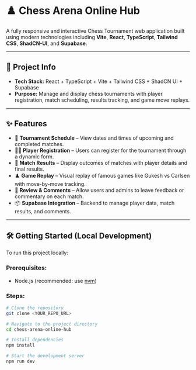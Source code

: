 # ♟️ Chess Arena Online Hub

A fully responsive and interactive Chess Tournament web application built using modern technologies including **Vite**, **React**, **TypeScript**, **Tailwind CSS**, **ShadCN-UI**, and **Supabase**.

---

## 🚀 Project Info

- **Tech Stack:** React + TypeScript + Vite + Tailwind CSS + ShadCN UI + Supabase
- **Purpose:** Manage and display chess tournaments with player registration, match scheduling, results tracking, and game move replays.

---

## ✨ Features

- 📅 **Tournament Schedule** – View dates and times of upcoming and completed matches.
- 🧑‍💼 **Player Registration** – Users can register for the tournament through a dynamic form.
- 📜 **Match Results** – Display outcomes of matches with player details and final results.
- ♟️ **Game Replay** – Visual replay of famous games like Gukesh vs Carlsen with move-by-move tracking.
- 💬 **Review & Comments** – Allow users and admins to leave feedback or commentary on each match.
- 📦 **Supabase Integration** – Backend to manage player data, match results, and comments.

---

## 🛠️ Getting Started (Local Development)

To run this project locally:

### Prerequisites:
- Node.js (recommended: use [nvm](https://github.com/nvm-sh/nvm#installing-and-updating))

### Steps:
```bash
# Clone the repository
git clone <YOUR_REPO_URL>

# Navigate to the project directory
cd chess-arena-online-hub

# Install dependencies
npm install

# Start the development server
npm run dev
